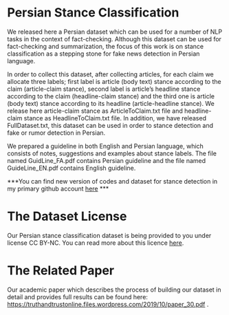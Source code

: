 # Persian Stance Classification

We released here a Persian dataset which can be used for a number of NLP tasks in the context of fact-checking. Although this dataset can be used for fact-checking and summarization, the focus of this work is on stance classification as a stepping stone for fake news detection in Persian language.

In order to collect this dataset, after collecting articles, for each claim we allocate three labels; first label is article (body text) stance according to the claim (article-claim stance), second label is article’s headline stance according to the claim (headline-claim stance) and the third one is article (body text) stance according to its headline (article-headline stance). We release here article-claim stance as ArticleToClaim.txt file and headline-claim stance as HeadlineToClaim.txt file.
In addition, we have released FullDataset.txt, this dataset can be used in order to stance detection and fake or rumor detection in Persian.


We prepared a guideline in both English and Persian language, which consists of notes, suggestions and examples about stance labels. The file named GuidLine_FA.pdf contains Persian guideline and the file named GuideLine_EN.pdf contains English guideline. 

***You can find new version of codes and dataset for stance detection in my primary github account [here](https://github.com/Zarharan/PersianStanceDetection) ***

# The Dataset License 

Our Persian stance classification dataset is being provided to you under license CC BY-NC. You can read more about this licence [here](https://creativecommons.org/licenses/by-nc/4.0).

# The Related Paper

Our academic paper which describes the process of building our dataset in detail and provides full results can be found here: https://truthandtrustonline.files.wordpress.com/2019/10/paper_30.pdf .
